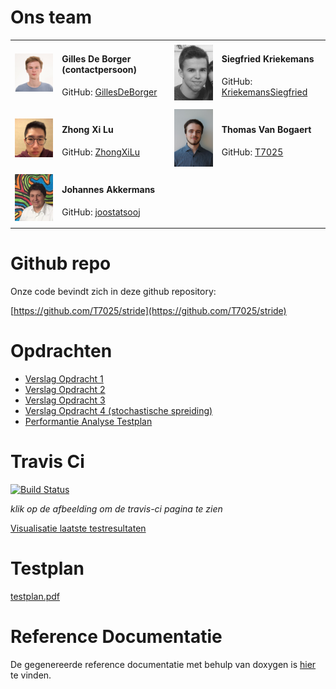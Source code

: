 # Ons team

<table>
    <tr>
        <td><img src="https://github.com/KriekemansSiegfried/KriekemansSiegfried.github.io/blob/master/images/gilles.jpg?raw=true" width="150"></td>
        <td>
            <p><h4>Gilles De Borger (contactpersoon)</h4></p>
            <p>GitHub: <a href="https://github.com/GillesDeBorger">GillesDeBorger</a></p>
        </td>
        <td><img src="https://github.com/KriekemansSiegfried/KriekemansSiegfried.github.io/blob/master/images/siegfried.jpg?raw=true" width="150"></td>
        <td>
            <p><h4>Siegfried Kriekemans</h4></p>
            <p>GitHub: <a href="https://github.com/KriekemansSiegfried">KriekemansSiegfried</a></p>
        </td>
    </tr>
    <tr>
        <td><img src="https://github.com/KriekemansSiegfried/KriekemansSiegfried.github.io/blob/master/images/zhongxi.jpg?raw=true" width="150"></td>
        <td>
            <p><h4>Zhong Xi Lu</h4></p>
            <p>GitHub: <a href="https://github.com/ZhongXiLu">ZhongXiLu</a></p>
        </td>
        <td><img src="https://github.com/KriekemansSiegfried/KriekemansSiegfried.github.io/blob/master/images/thomas.jpg?raw=true" width="150"></td>
        <td>
            <p><h4>Thomas Van Bogaert</h4></p>
            <p>GitHub: <a href="https://github.com/T7025">T7025</a></p>
        </td>
    </tr>
    <tr>
        <td><img src="https://github.com/KriekemansSiegfried/KriekemansSiegfried.github.io/blob/master/images/johannes.jpg?raw=true" width="150"></td>
        <td>
            <p><h4>Johannes Akkermans</h4></p>
            <p>GitHub: <a href="https://github.com/joostatsooj">joostatsooj</a></p>
        </td>
    </tr>
</table>

# Github repo

Onze code bevindt zich in deze github repository:

[https://github.com/T7025/stride](https://github.com/T7025/stride)

# Opdrachten

- [Verslag Opdracht 1](https://github.com/KriekemansSiegfried/KriekemansSiegfried.github.io/blob/master/assignment1/report.pdf)
- [Verslag Opdracht 2](https://github.com/KriekemansSiegfried/KriekemansSiegfried.github.io/blob/master/assignment2/report.pdf)
- [Verslag Opdracht 3](https://github.com/T7025/stride/blob/master/assignments/assignment3/report.pdf)
- [Verslag Opdracht 4 (stochastische spreiding)](https://github.com/T7025/stride/blob/master/assignments/assignment4/tool_paper/paper.pdf)
- [Performantie Analyse Testplan](https://github.com/T7025/stride/blob/benchmarking/assignments/performance_outline/paper.pdf)

# Travis Ci

[![Build Status](https://travis-ci.com/T7025/stride.svg?token=xPifwK1xxjwRzkW1ZfyB&branch=master)](https://travis-ci.com/T7025/stride)

*klik op de afbeelding om de travis-ci pagina te zien*

[Visualisatie laatste testresultaten](http://htmlpreview.github.io/?https://github.com/KriekemansSiegfried/KriekemansSiegfried.github.io/blob/master/last_test.html)

# Testplan
 [testplan.pdf](https://github.com/T7025/stride/blob/master/assignments/assignment3/testplan.pdf)
 
# Reference Documentatie
De gegenereerde reference documentatie met behulp van doxygen is [hier](http://htmlpreview.github.io/?https://github.com/KriekemansSiegfried/KriekemansSiegfried.github.io/blob/master/ref-doc/index.html) te vinden.
